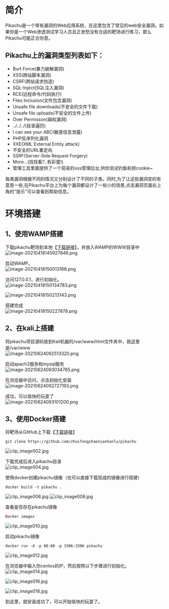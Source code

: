 
# 简介
Pikachu是一个带有漏洞的Web应用系统，在这里包含了常见的web安全漏洞。如果你是一个Web渗透测试学习人员且正发愁没有合适的靶场进行练习，那么Pikachu可能正合你意。


## Pikachu上的漏洞类型列表如下：

- Burt Force(暴力破解漏洞)
- XSS(跨站脚本漏洞)
- CSRF(跨站请求伪造)
- SQL-Inject(SQL注入漏洞)
- RCE(远程命令/代码执行)
- Files Inclusion(文件包含漏洞)
- Unsafe file downloads(不安全的文件下载)
- Unsafe file uploads(不安全的文件上传)
- Over Permisson(越权漏洞)
- ../../../(目录遍历)
- I can see your ABC(敏感信息泄露)
- PHP反序列化漏洞
- XXE(XML External Entity attack)
- 不安全的URL重定向
- SSRF(Server-Side Request Forgery)
- More...(找找看?..有彩蛋!)
- 管理工具里面提供了一个简易的xss管理后台,供你测试钓鱼和捞cookie~

每类漏洞根据不同的情况又分别设计了不同的子类。同时,为了让这些漏洞变的有意思一些,在Pikachu平台上为每个漏洞都设计了一些小的场景,点击漏洞页面右上角的"提示"可以查看到帮助信息。


# 环境搭建

## 1、使用WAMP搭建
下载pikachu靶场到本地【[下载链接](https://github.com/zhuifengshaonianhanlu/pikachu)】，并放入WAMP的WWW目录中<br />![image-20210418145927846.png](./assets/1655880846834-777f2e18-f7e7-4ae3-af77-50d4cca1e8d4.png)

启动WAMP。<br />![image-20210418150013166.png](./assets/1655880882785-dd075fc3-9bd9-41ea-af81-c0cff275cc7d.png)

访问127.0.0.1，进行初始化。<br />![image-20210418150134783.png](./assets/1655880890183-5a653730-d9cf-4529-8cfe-8e194185c536.png)

![image-20210418150213143.png](./assets/1655880894073-3e6021ec-720f-46e4-a3af-3c9cf42f1063.png)

搭建完成<br />![image-20210418150227878.png](./assets/1655880898838-6a58dbc1-fd2b-44b9-8795-506acd764483.png)


## 2、在kali上搭建
将pikachu项目源码放到Kali机器的/var/www/html文件夹中，我这里是/var/www<br />![image-20210624092513320.png](./assets/1655880904592-618930df-21cb-4870-a643-277c5dae9bda.png)

启动apach2服务和mysql服务<br />![image-20210624093034765.png](./assets/1655880908305-d2709219-123e-40e2-8c6b-5c4e6f1fdb05.png)

在浏览器中访问，点击初始化安装<br />![image-20210624092727193.png](./assets/1655880911605-2f1af12a-3320-47d6-abb8-b24347ea46c4.png)

成功，可以愉快的玩耍了<br />![image-20210624093101200.png](./assets/1655880917521-25a0a470-ef03-4075-aa17-a9f789c1a6ac.png)


## 3、使用Docker搭建
将靶场从GitHub上下载【[下载链接](https://github.com/zhuifengshaonianhanlu/pikachu)】
```
git clone https://github.com/zhuifengshaonianhanlu/pikachu
```
![clip_image002.jpg](./assets/1655880925688-e51d7179-d1b2-4ad9-8ba2-9baa643054d8.jpeg)

下载完成后进入pikachu目录<br />![clip_image004.jpg](./assets/1655880931055-4f901896-27fc-42de-9c51-a31d4214bcf7.jpeg)

使用docker创建pikachu镜像（也可以直接下载现成的镜像进行搭建）
```
docker build -t pikachu .
```
![clip_image006.jpg](./assets/1655880937622-c62a1403-5a59-4838-89d4-effd0e3715d3.jpeg)
![clip_image008.jpg](./assets/1655880950439-0cca2136-a91a-4715-b4c1-d07aa311f732.jpeg)

查看是否存在pikachu镜像
```
Docker images
```
![clip_image010.jpg](./assets/1655880958758-3dbb0065-f339-460f-b621-1f7a75b4c395.jpeg)

启动pikachu镜像
```
docker run -d -p 80:80 -p 3306:3306 pikachu
```
![clip_image012.jpg](./assets/1655880970710-8146bede-d460-410c-8f7a-aa1e9a495a3c.jpeg)

在浏览器中输入你centos的IP，然后按照以下步骤进行初始化。<br />![clip_image014.jpg](./assets/1655880984269-f030be56-b4e0-4462-b28f-928d2d4f2f90.jpeg)

![clip_image016.jpg](./assets/1655880988644-6f1ac807-6f76-4a53-8d4e-4720852c9398.jpeg)

![clip_image018.jpg](./assets/1655880992346-d5d39f89-2237-4303-9331-1d5201e835dd.jpeg)

到这里，就安装成功了，可以开始愉快的玩耍了。

